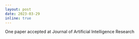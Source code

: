 ```yaml
---
layout: post
date: 2023-03-29
inline: true
---
```


One paper accepted at Journal of Artificial Intelligence Research

